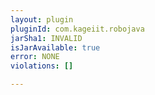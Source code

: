 ```yaml
---
layout: plugin
pluginId: com.kageiit.robojava
jarSha1: INVALID
isJarAvailable: true
error: NONE
violations: []

---
```

